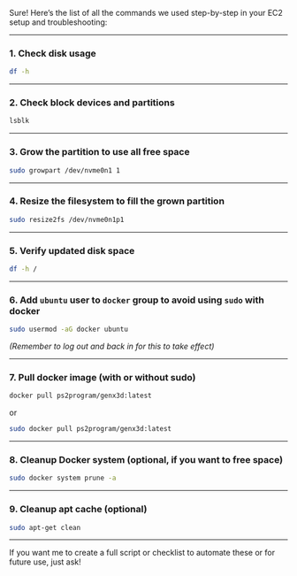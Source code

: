 Sure! Here’s the list of all the commands we used step-by-step in your EC2 setup and troubleshooting:

---

### 1. Check disk usage

```bash
df -h
```

---

### 2. Check block devices and partitions

```bash
lsblk
```

---

### 3. Grow the partition to use all free space

```bash
sudo growpart /dev/nvme0n1 1
```

---

### 4. Resize the filesystem to fill the grown partition

```bash
sudo resize2fs /dev/nvme0n1p1
```

---

### 5. Verify updated disk space

```bash
df -h /
```

---

### 6. Add `ubuntu` user to `docker` group to avoid using `sudo` with docker

```bash
sudo usermod -aG docker ubuntu
```

*(Remember to log out and back in for this to take effect)*

---

### 7. Pull docker image (with or without sudo)

```bash
docker pull ps2program/genx3d:latest
```

or

```bash
sudo docker pull ps2program/genx3d:latest
```

---

### 8. Cleanup Docker system (optional, if you want to free space)

```bash
sudo docker system prune -a
```

---

### 9. Cleanup apt cache (optional)

```bash
sudo apt-get clean
```

---

If you want me to create a full script or checklist to automate these or for future use, just ask!
